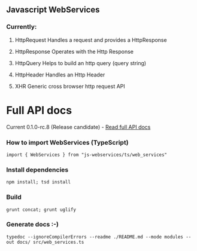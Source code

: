 ## Javascript WebServices

### Currently:

1. HttpRequest
Handles a request and provides a HttpResponse

2. HttpResponse
Operates with the Http Response

3. HttpQuery
Helps to build an http query (query string)

4. HttpHeader
Handles an Http Header

5. XHR
Generic cross browser http request API

# Full API docs
Current 0.1.0-rc.8 (Release candidate) - [Read full API docs](http://howerest.com/js-webservices/modules/_web_services_.webservices.html)

### How to import WebServices (TypeScript)
`import { WebServices } from "js-webservices/ts/web_services"`

### Install dependencies
`npm install; tsd install`

### Build
`grunt concat; grunt uglify`

### Generate docs :-)
`typedoc --ignoreCompilerErrors --readme ./README.md --mode modules --out docs/ src/web_services.ts`
